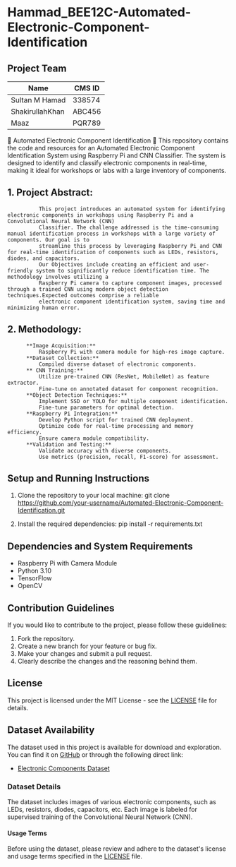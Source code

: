 # Hammad_BEE12C-Automated-Electronic-Component-Identification
## Project Team

| Name           | CMS ID   |
| -------------- | -------- |
| Sultan M Hamad | 338574   |
| ShakirullahKhan| ABC456   |
| Maaz           | PQR789   |

 🌟 Automated Electronic Component Identification 🌟
This repository contains the code and resources for an Automated Electronic Component Identification System using Raspberry Pi and CNN Classifier. The system is designed to identify and classify electronic components in real-time, making it ideal for workshops or labs with a large inventory of components.
## 1.	Project Abstract:
              This project introduces an automated system for identifying electronic components in workshops using Raspberry Pi and a Convolutional Neural Network (CNN) 
              Classifier. The challenge addressed is the time-consuming manual identification process in workshops with a large variety of components. Our goal is to 
              streamline this process by leveraging Raspberry Pi and CNN for real-time identification of components such as LEDs, resistors, diodes, and capacitors.
              Our Objectives include creating an efficient and user-friendly system to significantly reduce identification time. The methodology involves utilizing a 
              Raspberry Pi camera to capture component images, processed through a trained CNN using modern object detection techniques.Expected outcomes comprise a reliable 
              electronic component identification system, saving time and minimizing human error.
## 2.	Methodology:
          **Image Acquisition:**
              Raspberry Pi with camera module for high-res image capture.
          **Dataset Collection:**
              Compiled diverse dataset of electronic components.
          ** CNN Training:**
              Utilize pre-trained CNN (ResNet, MobileNet) as feature extractor.
              Fine-tune on annotated dataset for component recognition.
          **Object Detection Techniques:**
              Implement SSD or YOLO for multiple component identification.
              Fine-tune parameters for optimal detection.
          **Raspberry Pi Integration:**
              Develop Python script for trained CNN deployment.
              Optimize code for real-time processing and memory efficiency.
              Ensure camera module compatibility.
          **Validation and Testing:**
              Validate accuracy with diverse components.
              Use metrics (precision, recall, F1-score) for assessment.

##  Setup and Running Instructions

1. Clone the repository to your local machine:
   git clone https://github.com/your-username/Automated-Electronic-Component-Identification.git

2. Install the required dependencies:
   pip install -r requirements.txt
## Dependencies and System Requirements
- Raspberry Pi with Camera Module
- Python 3.10
- TensorFlow
- OpenCV

## Contribution Guidelines
If you would like to contribute to the project, please follow these guidelines:
1. Fork the repository.
2. Create a new branch for your feature or bug fix.
3. Make your changes and submit a pull request.
4. Clearly describe the changes and the reasoning behind them.

## License
This project is licensed under the MIT License - see the [LICENSE](LICENSE) file for details.

## Dataset Availability

The dataset used in this project is available for download and exploration. You can find it on [GitHub](link_to_dataset_repository) or through the following direct link:

- [Electronic Components Dataset](link_to_direct_download)

### Dataset Details

The dataset includes images of various electronic components, such as LEDs, resistors, diodes, capacitors, etc. Each image is labeled for supervised training of the Convolutional Neural Network (CNN).

#### Usage Terms

Before using the dataset, please review and adhere to the dataset's license and usage terms specified in the [LICENSE](link_to_license_file) file.







